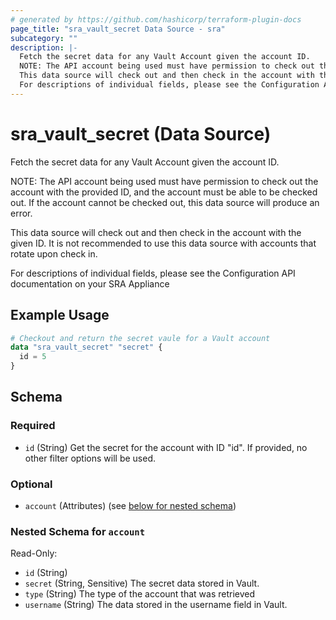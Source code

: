```yaml
---
# generated by https://github.com/hashicorp/terraform-plugin-docs
page_title: "sra_vault_secret Data Source - sra"
subcategory: ""
description: |-
  Fetch the secret data for any Vault Account given the account ID.
  NOTE: The API account being used must have permission to check out the account with the provided ID, and the account must be able to be checked out. If the account cannot be checked out, this data source will produce an error.
  This data source will check out and then check in the account with the given ID. It is not recommended to use this data source with accounts that rotate upon check in.
  For descriptions of individual fields, please see the Configuration API documentation on your SRA Appliance
---
```


# sra_vault_secret (Data Source)

Fetch the secret data for any Vault Account given the account ID.

NOTE: The API account being used must have permission to check out the account with the provided ID, and the account must be able to be checked out. If the account cannot be checked out, this data source will produce an error.

This data source will check out and then check in the account with the given ID. It is not recommended to use this data source with accounts that rotate upon check in.

For descriptions of individual fields, please see the Configuration API documentation on your SRA Appliance

## Example Usage

```terraform
# Checkout and return the secret vaule for a Vault account
data "sra_vault_secret" "secret" {
  id = 5
}
```

<!-- schema generated by tfplugindocs -->
## Schema

### Required

- `id` (String) Get the secret for the account with ID "id". If provided, no other filter options will be used.

### Optional

- `account` (Attributes) (see [below for nested schema](#nestedatt--account))

<a id="nestedatt--account"></a>
### Nested Schema for `account`

Read-Only:

- `id` (String)
- `secret` (String, Sensitive) The secret data stored in Vault.
- `type` (String) The type of the account that was retrieved
- `username` (String) The data stored in the username field in Vault.
